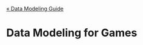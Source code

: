 [« Data Modeling Guide](https://github.com/keenlabs/data-modeling-guide)

Data Modeling for Games
=======================

